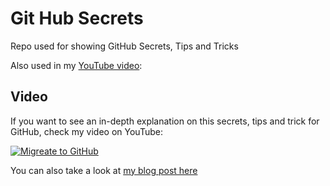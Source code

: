 # Git Hub Secrets
Repo used for showing GitHub Secrets, Tips and Tricks

Also used in my [YouTube video](https://youtu.be/sGnqVAfnZ6U):

## Video

If you want to see an in-depth explanation on this secrets, tips and trick for GitHub, check my video on YouTube:

[![Migreate to GitHub](https://img.youtube.com/vi/sGnqVAfnZ6U/0.jpg)](https://www.youtube.com/watch?v=sGnqVAfnZ6U)

You can also take a look at [my blog post here](https://dev.to/n3wt0n/use-github-like-a-pro-8-secrets-tips-and-tricks-2kl)
